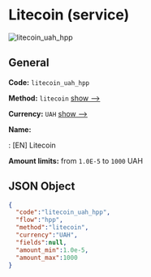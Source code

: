
# Litecoin (service) 
![litecoin_uah_hpp](https://static.openfintech.io/payment_methods/litecoin_uah_hpp/logo.svg?w=400&c=v0.59.26#w200)  

## General 
 
**Code:** `litecoin_uah_hpp` 
 
**Method:** `litecoin` 
 [show -->](/payment-methods/litecoin/) 
 
**Currency:** `UAH` [show -->](/currencies/UAH/) 
 
**Name:** 
 
:	[EN] Litecoin 
 
**Amount limits:** from `1.0E-5` to `1000` UAH 

## JSON Object 

```json
{
  "code":"litecoin_uah_hpp",
  "flow":"hpp",
  "method":"litecoin",
  "currency":"UAH",
  "fields":null,
  "amount_min":1.0e-5,
  "amount_max":1000
}
```  
